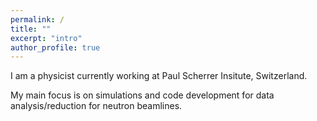 ```yaml
---
permalink: /
title: ""
excerpt: "intro"
author_profile: true
---
```




I am a physicist currently working at Paul Scherrer Insitute, Switzerland.

My main focus is on simulations and code development for data analysis/reduction for neutron beamlines.
